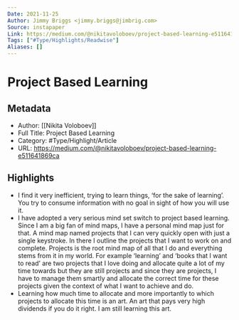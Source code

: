 ```yaml
---
Date: 2021-11-25
Author: Jimmy Briggs <jimmy.briggs@jimbrig.com>
Source: instapaper
Link: https://medium.com/@nikitavoloboev/project-based-learning-e511641869ca
Tags: ["#Type/Highlights/Readwise"]
Aliases: []
---
```

# Project Based Learning

## Metadata
- Author: [[Nikita Voloboev]]
- Full Title: Project Based Learning
- Category: #Type/Highlight/Article
- URL: https://medium.com/@nikitavoloboev/project-based-learning-e511641869ca

## Highlights
- I find it very inefficient, trying to learn things, ‘for the sake of learning’. You try to consume information with no goal in sight of how you will use it.
- I have adopted a very serious mind set switch to project based learning. Since I am a big fan of mind maps, I have a personal mind map just for that. A mind map named projects that I can very quickly open with just a single keystroke. In there I outline the projects that I want to work on and complete. Projects is the root mind map of all that I do and everything stems from it in my world. For example ‘learning’ and ‘books that I want to read’ are two projects that I love doing and allocate quite a lot of my time towards but they are still projects and since they are projects, I have to manage them smartly and allocate the correct time for these projects given the context of what I want to achieve and do.
- Learning how much time to allocate and more importantly to which projects to allocate this time is an art. An art that pays very high dividends if you do it right. I am still learning this art.
